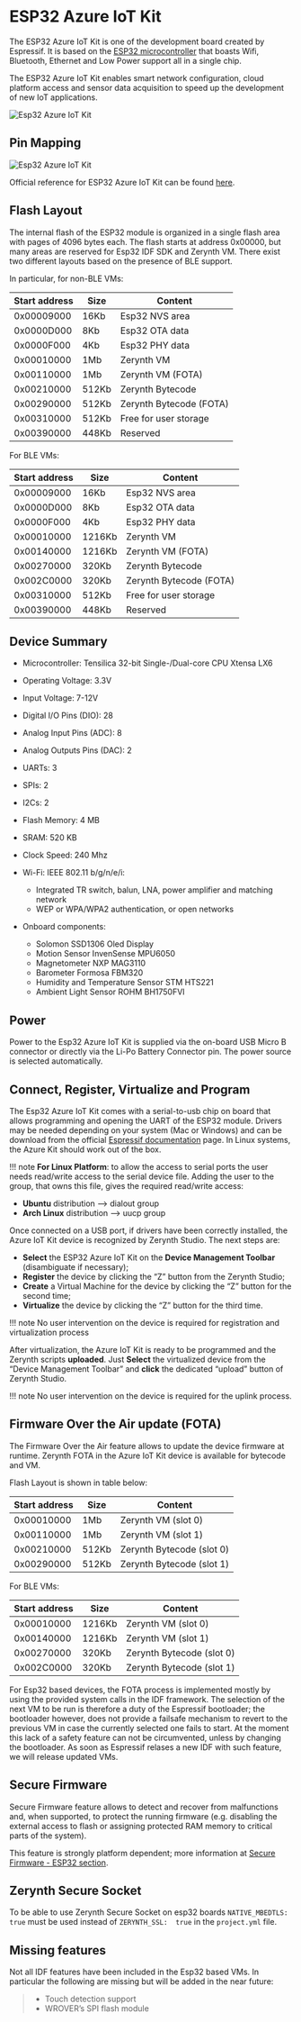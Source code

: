 # ESP32 Azure IoT Kit

The ESP32 Azure IoT Kit is one of the development board created by Espressif. It is based on the  [ESP32 microcontroller](https://espressif.com/en/products/hardware/esp32/overview)  that boasts Wifi, Bluetooth, Ethernet and Low Power support all in a single chip.

The ESP32 Azure IoT Kit enables smart network configuration, cloud platform access and sensor data acquisition to speed up the development of new IoT applications.


![Esp32 Azure IoT Kit](img/esp32_azure_iot_kit.png)

## Pin Mapping

![Esp32 Azure IoT Kit](img/esp32_azure_iot_kit_comm.jpg)

Official reference for ESP32 Azure IoT Kit can be found  [here](https://www.espressif.com/en/products/devkits/esp32-azure-kit/overview).

## Flash Layout

The internal flash of the ESP32 module is organized in a single flash area with pages of 4096 bytes each. The flash starts at address 0x00000, but many areas are reserved for Esp32 IDF SDK and Zerynth VM. There exist two different layouts based on the presence of BLE support.

In particular, for non-BLE VMs:


| Start address | Size  | Content                 |
|---------------|-------|-------------------------|
| 0x00009000    | 16Kb  | Esp32 NVS area          |
| 0x0000D000    | 8Kb   | Esp32 OTA data          |
| 0x0000F000    | 4Kb   | Esp32 PHY data          |
| 0x00010000    | 1Mb   | Zerynth VM              |
| 0x00110000    | 1Mb   | Zerynth VM (FOTA)       |
| 0x00210000    | 512Kb | Zerynth Bytecode        |
| 0x00290000    | 512Kb | Zerynth Bytecode (FOTA) |
| 0x00310000    | 512Kb | Free for user storage   |
| 0x00390000    | 448Kb | Reserved                |


For BLE VMs:


| Start address | Size   | Content                 |
|---------------|--------|-------------------------|
| 0x00009000    | 16Kb   | Esp32 NVS area          |
| 0x0000D000    | 8Kb    | Esp32 OTA data          |
| 0x0000F000    | 4Kb    | Esp32 PHY data          |
| 0x00010000    | 1216Kb | Zerynth VM              |
| 0x00140000    | 1216Kb | Zerynth VM (FOTA)       |
| 0x00270000    | 320Kb  | Zerynth Bytecode        |
| 0x002C0000    | 320Kb  | Zerynth Bytecode (FOTA) |
| 0x00310000    | 512Kb  | Free for user storage   |
| 0x00390000    | 448Kb  | Reserved                |


## Device Summary

-   Microcontroller: Tensilica 32-bit Single-/Dual-core CPU Xtensa LX6
    
-   Operating Voltage: 3.3V
    
-   Input Voltage: 7-12V
    
-   Digital I/O Pins (DIO): 28
    
-   Analog Input Pins (ADC): 8
    
-   Analog Outputs Pins (DAC): 2
    
-   UARTs: 3
    
-   SPIs: 2
    
-   I2Cs: 2
    
-   Flash Memory: 4 MB
    
-   SRAM: 520 KB
    
-   Clock Speed: 240 Mhz
    
-   Wi-Fi: IEEE 802.11 b/g/n/e/i:
    
    -   Integrated TR switch, balun, LNA, power amplifier and matching network
    -   WEP or WPA/WPA2 authentication, or open networks
    
-   Onboard components:
    
    -   Solomon SSD1306 Oled Display
    -   Motion Sensor InvenSense MPU6050
    -   Magnetometer NXP MAG3110
    -   Barometer Formosa FBM320
    -   Humidity and Temperature Sensor STM HTS221
    -   Ambient Light Sensor ROHM BH1750FVI
    

## Power

Power to the Esp32 Azure IoT Kit is supplied via the on-board USB Micro B connector or directly via the Li-Po Battery Connector pin. The power source is selected automatically.

## Connect, Register, Virtualize and Program

The Esp32 Azure IoT Kit comes with a serial-to-usb chip on board that allows programming and opening the UART of the ESP32 module. Drivers may be needed depending on your system (Mac or Windows) and can be download from the official  [Espressif documentation](http://esp-idf.readthedocs.io/en/latest/get-started/establish-serial-connection.html)  page. In Linux systems, the Azure Kit should work out of the box.

!!! note
	**For Linux Platform**: to allow the access to serial ports the user needs read/write access to the serial device file. Adding the user to the group, that owns this file, gives the required read/write access:

-   **Ubuntu**  distribution –> dialout group
-   **Arch Linux**  distribution –> uucp group

Once connected on a USB port, if drivers have been correctly installed, the Azure IoT Kit device is recognized by Zerynth Studio. The next steps are:

-   **Select**  the ESP32 Azure IoT Kit on the  **Device Management Toolbar**  (disambiguate if necessary);
-   **Register**  the device by clicking the “Z” button from the Zerynth Studio;
-   **Create**  a Virtual Machine for the device by clicking the “Z” button for the second time;
-   **Virtualize**  the device by clicking the “Z” button for the third time.


!!! note
	No user intervention on the device is required for registration and virtualization process

After virtualization, the Azure IoT Kit is ready to be programmed and the Zerynth scripts  **uploaded**. Just  **Select**  the virtualized device from the “Device Management Toolbar” and  **click**  the dedicated “upload” button of Zerynth Studio.

!!! note
	No user intervention on the device is required for the uplink process.

## Firmware Over the Air update (FOTA)

The Firmware Over the Air feature allows to update the device firmware at runtime. Zerynth FOTA in the Azure IoT Kit device is available for bytecode and VM.

Flash Layout is shown in table below:


| Start address | Size  | Content                   |
|---------------|-------|---------------------------|
| 0x00010000    | 1Mb   | Zerynth VM (slot 0)       |
| 0x00110000    | 1Mb   | Zerynth VM (slot 1)       |
| 0x00210000    | 512Kb | Zerynth Bytecode (slot 0) |
| 0x00290000    | 512Kb | Zerynth Bytecode (slot 1) |


For BLE VMs:


| Start address | Size   | Content                   |
|---------------|--------|---------------------------|
| 0x00010000    | 1216Kb | Zerynth VM (slot 0)       |
| 0x00140000    | 1216Kb | Zerynth VM (slot 1)       |
| 0x00270000    | 320Kb  | Zerynth Bytecode (slot 0) |
| 0x002C0000    | 320Kb  | Zerynth Bytecode (slot 1) |


For Esp32 based devices, the FOTA process is implemented mostly by using the provided system calls in the IDF framework. The selection of the next VM to be run is therefore a duty of the Espressif bootloader; the bootloader however, does not provide a failsafe mechanism to revert to the previous VM in case the currently selected one fails to start. At the moment this lack of a safety feature can not be circumvented, unless by changing the bootloader. As soon as Espressif relases a new IDF with such feature, we will release updated VMs.

## Secure Firmware

Secure Firmware feature allows to detect and recover from malfunctions and, when supported, to protect the running firmware (e.g. disabling the external access to flash or assigning protected RAM memory to critical parts of the system).

This feature is strongly platform dependent; more information at  [Secure Firmware - ESP32 section](/latest/reference/core/stdlib/docs/sfw/#watchdogs-for-esp32-devices).

## Zerynth Secure Socket

To be able to use Zerynth Secure Socket on esp32 boards  `NATIVE_MBEDTLS:  true`  must be used instead of  `ZERYNTH_SSL:  true`  in the  `project.yml`  file.

## Missing features

Not all IDF features have been included in the Esp32 based VMs. In particular the following are missing but will be added in the near future:

> -   Touch detection support
> -   WROVER’s SPI flash module
<!--stackedit_data:

eyJoaXN0b3J5IjpbLTk3ODgyOTk5NSwxODEwMDc1Nl19
-->
